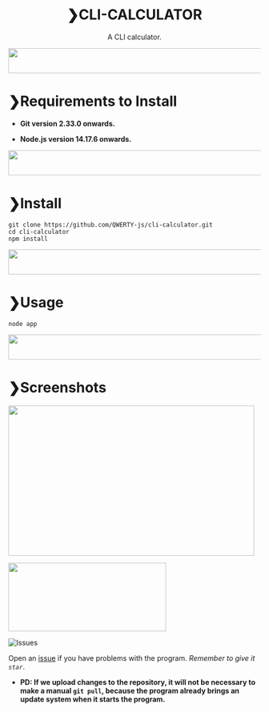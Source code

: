 <div align="center"><h1>❯CLI-CALCULATOR</h1></div>
<div align="center">A CLI calculator.</div>

<img src="https://media.discordapp.net/attachments/826271401832742953/883866354233516132/line.png?width=691&height=31" width="1100" height="50"></img>
# ❯Requirements to Install

- **Git version 2.33.0 onwards.**

- **Node.js version 14.17.6 onwards.**

<img src="https://media.discordapp.net/attachments/826271401832742953/883866354233516132/line.png?width=691&height=31" width="1100" height="50"></img>
# ❯Install

```shell
git clone https://github.com/QWERTY-js/cli-calculator.git
cd cli-calculator
npm install
```
<img src="https://media.discordapp.net/attachments/826271401832742953/883866354233516132/line.png?width=691&height=31" width="1100" height="50"></img>
# ❯Usage

```shell
node app

```
<img src="https://media.discordapp.net/attachments/826271401832742953/883866354233516132/line.png?width=691&height=31" width="1100" height="50"></img>
# ❯Screenshots
<img src="https://media.discordapp.net/attachments/826271401832742953/883872876778881054/unknown.png?width=491&height=237" width="491" height="300"></img>

<img src="https://media.discordapp.net/attachments/826271401832742953/883873082970886174/unknown.png?width=315&height=100" width="315" height="137"></img>

<img src="https://img.shields.io/github/issues/QWERTY-js/cli-calculator?style=flat-square" alt="Issues"/> 

Open an <a href="https://github.com/QWERTY-js/cli-calculator/issues">issue</a> if you have problems with the program.
*Remember to give it `star`*.

- **PD: If we upload changes to the repository, it will not be necessary to make a manual `git pull`, because the program already brings an update system when it starts the program.**
